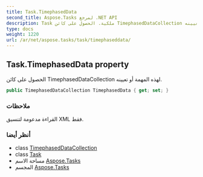 ```yaml
---
title: Task.TimephasedData
second_title: Aspose.Tasks لمرجع .NET API
description: Task ملكية. الحصول على كائن TimephasedDataCollection لهذه المهمة أو تعيينه.
type: docs
weight: 1220
url: /ar/net/aspose.tasks/task/timephaseddata/
---
```

## Task.TimephasedData property

الحصول على كائن TimephasedDataCollection لهذه المهمة أو تعيينه.

```csharp
public TimephasedDataCollection TimephasedData { get; set; }
```

### ملاحظات

القراءة مدعومة لتنسيق XML فقط.

### أنظر أيضا

* class [TimephasedDataCollection](../../timephaseddatacollection/)
* class [Task](../)
* مساحة الاسم [Aspose.Tasks](../../task/)
* المجسم [Aspose.Tasks](../../../)


